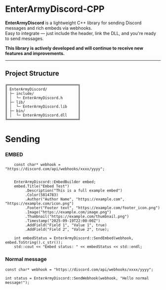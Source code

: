 # EnterArmyDiscord-CPP

**EnterArmyDiscord** is a lightweight C++ library for sending Discord messages and rich embeds via webhooks.  
Easy to integrate — just include the header, link the DLL, and you're ready to send messages.  

**This library is actively developed and will continue to receive new features and improvements.**


---

## Project Structure
```
╔════════════════════════════════╗
║ EnterArmyDiscord/              ║
║ ├─ include/                    ║
║ │  └─ EnterArmyDiscord.h       ║
║ ├─ lib/                        ║
║ │  └─ EnterArmyDiscord.lib     ║
║ ├─ bin/                        ║
║ │  └─ EnterArmyDiscord.dll     ║
╚════════════════════════════════╝
```

# Sending

### EMBED
```
    const char* webhook = "https://discord.com/api/webhooks/xxxx/yyyy";

   
    EnterArmyDiscord::EmbedBuilder embed;
    embed.Title("Embed Test")
         .Description("This is a full example embed")
         .Color(5814783)
         .Author("Author Name", "https://example.com", "https://example.com/icon.png")
         .Footer("Footer text", "https://example.com/footer_icon.png")
         .Image("https://example.com/image.png")
         .Thumbnail("https://example.com/thumbnail.png")
         .Timestamp("2025-09-19T22:00:00Z")
         .AddField("Field 1", "Value 1", true)
         .AddField("Field 2", "Value 2", true);

    int embedStatus = EnterArmyDiscord::SendEmbed(webhook, embed.ToString().c_str());
    std::cout << "Embed status: " << embedStatus << std::endl;
```
### Normal message
```
const char* webhook = "https://discord.com/api/webhooks/xxxx/yyyy";

int status = EnterArmyDiscord::SendWebhook(webhook, "Hello normal message!");
```

